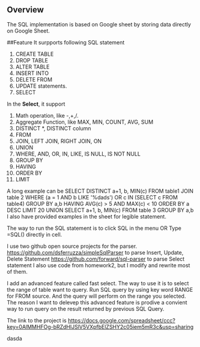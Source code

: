 ## Overview
The SQL implementation is based on Google sheet by storing data directly on Google Sheet.

##Feature
It surpports following SQL statement

1. CREATE TABLE
2. DROP TABLE
3. ALTER TABLE
4. INSERT INTO
5. DELETE FROM
6. UPDATE statements.
7. SELECT

In the **Select**, it support 

1. Math operation, like -,+,/. 
2. Aggregate Function, like MAX, MIN, COUNT, AVG, SUM
3. DISTINCT *, DISTINCT column 
4. FROM 
5. JOIN, LEFT JOIN, RIGHT JOIN, ON
6. UNION
7. WHERE, AND, OR, IN, LIKE, IS NULL, IS NOT NULL
8. GROUP BY
9. HAVING
10. ORDER BY
11. LIMIT

A long example can be 
SELECT DISTINCT a+1, b, MIN(c) FROM table1 JOIN table 2 WHERE (a = 1 AND b  LIKE  '%dads') OR c IN  (SELECT c FROM table4) GROUP BY a,b HAVING AVG(c) > 5 AND MAX(c) < 10 ORDER BY a DESC LIMIT 20  UNION SELECT a+1, b, MIN(c) FROM table 3 GROUP BY a,b  
I also have provided examples in the sheet for legible statement. 

The way to run the SQL statement is to click SQL in the menu OR Type =SQL() directly in cell.

I use two github open source projects for the parser. 
https://github.com/dsferruzza/simpleSqlParser to parse Insert, Update, Delete Statement
https://github.com/forward/sql-parser to parse Select statement
I also use code from homework2, but I modify and rewrite most of them.

I add an advanced feature called fast select. The way to use it is to select the range of table want to query. Run SQL query by using key word RANGE for FROM source. And the query will perform on the range you selected. The reason I want to delevep this advanced feature is prodive a convient way to run query on the result returned by previous SQL Query.

The link to the project is https://docs.google.com/spreadsheet/ccc?key=0AlMMHFOg-bRZdHlJSlV5VXpfbElZSHY2c05iem5mR3c&usp=sharing

dasda
